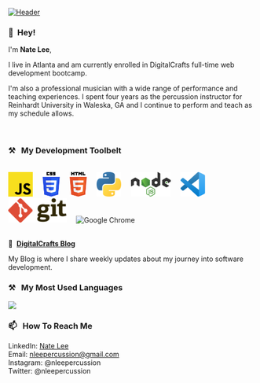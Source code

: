 [![Header](https://github.com/natelee3/natelee3/readme-banner.png "Header")](https://some-url.dev/)

### 👋&nbsp;&nbsp;Hey!

I'm **Nate Lee**, 

I live in Atlanta and am currently enrolled in DigitalCrafts full-time web development bootcamp. 

I'm also a professional musician with a wide range of performance and teaching experiences. I spent four years as the percussion instructor for Reinhardt University in Waleska, GA and I continue to perform and teach as my schedule allows.
<br><br><br>
<!-- To know more, track me on **[Twitter](https://twitter.com/intent/follow?screen_name=obetomuniz)** or **[Newsletter](https://beto.im/newsletter)**.
<br><br> -->
### ⚒&nbsp;&nbsp;&nbsp;My Development Toolbelt
<br><img alt="JavaScript" title="JavaScript" src="https://github.com/natelee3/natelee3/blob/main/javascript.svg" height="50">&nbsp;&nbsp;&nbsp;&nbsp;
<img alt="CSS" title="CSS" src="https://github.com/natelee3/natelee3/blob/main/css-3.svg" height="50">&nbsp;&nbsp;&nbsp;&nbsp;
<img alt="HTML" title="HTML" src="https://github.com/natelee3/natelee3/blob/main/html-5.svg" height="50">&nbsp;&nbsp;&nbsp;&nbsp;
<img alt="Python" title="Python" src="https://github.com/natelee3/natelee3/blob/main/python.svg" height="50">&nbsp;&nbsp;&nbsp;&nbsp;
<img alt=" title=" title="Node.js" src="https://github.com/natelee3/natelee3/blob/main/nodejs.svg" height="50">&nbsp;&nbsp;&nbsp;&nbsp;
<img alt="VS Code" title="VS Code" src="https://github.com/natelee3/natelee3/blob/main/visual-studio-code.svg" height="50">&nbsp;&nbsp;&nbsp;&nbsp;
<img alt="Git" title="Git" src="https://github.com/natelee3/natelee3/blob/main/git.svg" height="50">&nbsp;&nbsp;&nbsp;&nbsp;
<img alt="Google Chrome" title="Google Chrome" src="https://user-images.githubusercontent.com/1680157/87443745-47fd3c00-c5cc-11ea-878f-44f34572775e.png" height="50"><br><br>
<!-- ### 👨‍💻&nbsp;&nbsp;&nbsp;My Personal Projects
<br> -->

📝&nbsp;&nbsp;**[DigitalCrafts Blog](http://github.com/natelee3/blog_posts)**

My Blog is where I share weekly updates about my journey into software development. 


### ⚒&nbsp;&nbsp;&nbsp;My Most Used Languages
<a href="https://github.com/natelee3/natelee3">
  <img align="center" src="https://github-readme-stats.vercel.app/api/top-langs/?username=natelee3&hide=java,html,tex&title_color=ffffff&text_color=c9cacc&icon_color=2bbc8a&bg_color=1d1f21&langs_count=3" />
</a>

### 📫&nbsp;&nbsp;&nbsp;How To Reach Me

LinkedIn: <a href="https://www.linkedin.com/in/nate-lee-4062451b"/>Nate Lee</a><br>
Email: nleepercussion@gmail.com<br>
Instagram: @nleepercussion<br>
Twitter: @nleepercussion
<!--
**natelee3/natelee3** is a ✨ _special_ ✨ repository because its `README.md` (this file) appears on your GitHub profile.

Here are some ideas to get you started:

- 🔭 I’m currently working on ...
- 🌱 I’m currently learning ...
- 👯 I’m looking to collaborate on ...
- 🤔 I’m looking for help with ...
- 💬 Ask me about ...
-  How to reach me: ...
- 😄 Pronouns: ...
- ⚡ Fun fact: ...
-->
